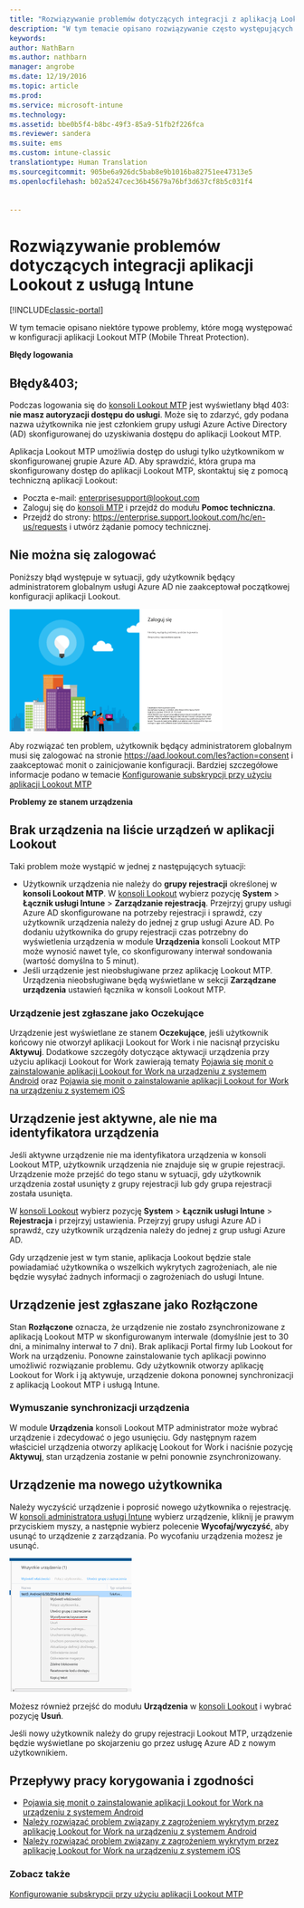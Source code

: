 ```yaml
---
title: "Rozwiązywanie problemów dotyczących integracji z aplikacją Lookout | Microsoft Docs"
description: "W tym temacie opisano rozwiązywanie często występujących problemów dotyczących integracji z aplikacją Lookout"
keywords: 
author: NathBarn
ms.author: nathbarn
manager: angrobe
ms.date: 12/19/2016
ms.topic: article
ms.prod: 
ms.service: microsoft-intune
ms.technology: 
ms.assetid: bbe0b5f4-b8bc-49f3-85a9-51fb2f226fca
ms.reviewer: sandera
ms.suite: ems
ms.custom: intune-classic
translationtype: Human Translation
ms.sourcegitcommit: 905be6a926dc5bab8e9b1016ba82751ee47313e5
ms.openlocfilehash: b02a5247cec36b45679a76bf3d637cf8b5c031f4


---
```


# <a name="troubleshoot-lookout-integration-with-intune"></a>Rozwiązywanie problemów dotyczących integracji aplikacji Lookout z usługą Intune

[!INCLUDE[classic-portal](../includes/classic-portal.md)]

W tym temacie opisano niektóre typowe problemy, które mogą występować w konfiguracji aplikacji Lookout MTP (Mobile Threat Protection).

**Błędy logowania**

## <a name="403-errors"></a>Błędy&403;
Podczas logowania się do [konsoli Lookout MTP](https://aad.lookout.com) jest wyświetlany błąd 403: **nie masz autoryzacji dostępu do usługi**. Może się to zdarzyć, gdy podana nazwa użytkownika nie jest członkiem grupy usługi Azure Active Directory (AD) skonfigurowanej do uzyskiwania dostępu do aplikacji Lookout MTP.

Aplikacja Lookout MTP umożliwia dostęp do usługi tylko użytkownikom w skonfigurowanej grupie Azure AD. Aby sprawdzić, która grupa ma skonfigurowany dostęp do aplikacji Lookout MTP, skontaktuj się z pomocą techniczną aplikacji Lookout:

* Poczta e-mail: enterprisesupport@lookout.com
* Zaloguj się do [konsoli MTP](http://aad.lookout.com) i przejdź do modułu **Pomoc techniczna**.
* Przejdź do strony:  https://enterprise.support.lookout.com/hc/en-us/requests i utwórz żądanie pomocy technicznej.

## <a name="unable-to-sign-in"></a>Nie można się zalogować
Poniższy błąd występuje w sytuacji, gdy użytkownik będący administratorem globalnym usługi Azure AD nie zaakceptował początkowej konfiguracji aplikacji Lookout.

![zrzut ekranu przedstawiający ekran logowania do aplikacji Lookout z wyświetlonym błędem logowania](../media/mtp/lookout-mtp-consent-not-accepted-error.png)

Aby rozwiązać ten problem, użytkownik będący administratorem globalnym musi się zalogować na stronie https://aad.lookout.com/les?action=consent i zaakceptować monit o zainicjowanie konfiguracji. Bardziej szczegółowe informacje podano w temacie [Konfigurowanie subskrypcji przy użyciu aplikacji Lookout MTP](../deploy-use/set-up-your-subscription-with-lookout-mtp.md)

**Problemy ze stanem urządzenia**

## <a name="device-missing-from-lookout-device-list"></a>Brak urządzenia na liście urządzeń w aplikacji Lookout

Taki problem może wystąpić w jednej z następujących sytuacji:
* Użytkownik urządzenia nie należy do **grupy rejestracji** określonej w **konsoli Lookout MTP**.  W [konsoli Lookout](http://aad.lookout.com) wybierz pozycję **System** > **Łącznik usługi Intune** > **Zarządzanie rejestracją**.  Przejrzyj grupy usługi Azure AD skonfigurowane na potrzeby rejestracji i sprawdź, czy użytkownik urządzenia należy do jednej z grup usługi Azure AD.  Po dodaniu użytkownika do grupy rejestracji czas potrzebny do wyświetlenia urządzenia w module **Urządzenia** konsoli Lookout MTP może wynosić nawet tyle, co skonfigurowany interwał sondowania (wartość domyślna to 5 minut).
* Jeśli urządzenie jest nieobsługiwane przez aplikację Lookout MTP.  Urządzenia nieobsługiwane będą wyświetlane w sekcji **Zarządzane urządzenia** ustawień łącznika w konsoli Lookout MTP.

### <a name="device-reported-as-pending"></a>Urządzenie jest zgłaszane jako **Oczekujące**

Urządzenie jest wyświetlane ze stanem **Oczekujące**, jeśli użytkownik końcowy nie otworzył aplikacji Lookout for Work i nie nacisnął przycisku **Aktywuj**. Dodatkowe szczegóły dotyczące aktywacji urządzenia przy użyciu aplikacji Lookout for Work zawierają tematy [Pojawia się monit o zainstalowanie aplikacji Lookout for Work na urządzeniu z systemem Android](http://docs.microsoft.com/intune/enduser/you-are-prompted-to-install-lookout-for-work-android) oraz [Pojawia się monit o zainstalowanie aplikacji Lookout for Work na urządzeniu z systemem iOS](https://docs.microsoft.com/en-us/intune/enduser/you-are-prompted-to-install-lookout-for-work-ios)

## <a name="device-whos-active-but-has-no-device-id"></a>Urządzenie jest aktywne, ale nie ma identyfikatora urządzenia
Jeśli aktywne urządzenie nie ma identyfikatora urządzenia w konsoli Lookout MTP, użytkownik urządzenia nie znajduje się w grupie rejestracji. Urządzenie może przejść do tego stanu w sytuacji, gdy użytkownik urządzenia został usunięty z grupy rejestracji lub gdy grupa rejestracji została usunięta.

W [konsoli Lookout](http://aad.lookout.com) wybierz pozycję **System** > **Łącznik usługi Intune** > **Rejestracja** i przejrzyj ustawienia.  Przejrzyj grupy usługi Azure AD i sprawdź, czy użytkownik urządzenia należy do jednej z grup usługi Azure AD.

Gdy urządzenie jest w tym stanie, aplikacja Lookout będzie stale powiadamiać użytkownika o wszelkich wykrytych zagrożeniach, ale nie będzie wysyłać żadnych informacji o zagrożeniach do usługi Intune.

## <a name="device-reported-as-disconnected"></a>Urządzenie jest zgłaszane jako **Rozłączone**

Stan **Rozłączone** oznacza, że urządzenie nie zostało zsynchronizowane z aplikacją Lookout MTP w skonfigurowanym interwale (domyślnie jest to 30 dni, a minimalny interwał to 7 dni). Brak aplikacji Portal firmy lub Lookout for Work na urządzeniu. Ponowne zainstalowanie tych aplikacji powinno umożliwić rozwiązanie problemu. Gdy użytkownik otworzy aplikację Lookout for Work i ją aktywuje, urządzenie dokona ponownej synchronizacji z aplikacją Lookout MTP i usługą Intune.

### <a name="forcing-a-device-sync"></a>Wymuszanie synchronizacji urządzenia
W module **Urządzenia** konsoli Lookout MTP administrator może wybrać urządzenie i zdecydować o jego usunięciu.   Gdy następnym razem właściciel urządzenia otworzy aplikację Lookout for Work i naciśnie pozycję **Aktywuj**, stan urządzenia zostanie w pełni ponownie zsynchronizowany.

## <a name="device-has-a-new-user"></a>Urządzenie ma nowego użytkownika
Należy wyczyścić urządzenie i poprosić nowego użytkownika o rejestrację.  W [konsoli administratora usługi Intune](https://manage.microsoft.com) wybierz urządzenie, kliknij je prawym przyciskiem myszy, a następnie wybierz polecenie **Wycofaj/wyczyść**, aby usunąć to urządzenie z zarządzania. Po wycofaniu urządzenia możesz je usunąć.

![zrzut ekranu przestawiający moduł Urządzenia w konsoli administratora usługi Intune z wyświetloną opcją Wycofaj/wyczyść](../media/mtp/mtp-retire-device-intune-console.png)

Możesz również przejść do modułu **Urządzenia** w [konsoli Lookout](http://aad.lookout.com) i wybrać pozycję **Usuń**.

Jeśli nowy użytkownik należy do grupy rejestracji Lookout MTP, urządzenie będzie wyświetlane po skojarzeniu go przez usługę Azure AD z nowym użytkownikiem.

## <a name="compliance-remediation-workflows"></a>Przepływy pracy korygowania i zgodności
- [Pojawia się monit o zainstalowanie aplikacji Lookout for Work na urządzeniu z systemem Android]( http://docs.microsoft.com/intune/enduser/you-are-prompted-to-install-lookout-for-work-android)
- [Należy rozwiązać problem związany z zagrożeniem wykrytym przez aplikację Lookout for Work na urządzeniu z systemem Android](http://docs.microsoft.com/intune/enduser/you-need-to-resolve-a-threat-found-by-lookout-for-work-android)
- [Należy rozwiązać problem związany z zagrożeniem wykrytym przez aplikację Lookout for Work na urządzeniu z systemem iOS](https://docs.microsoft.com/en-us/intune/enduser/you-need-to-resolve-a-threat-found-by-lookout-for-work-ios)


### <a name="see-also"></a>Zobacz także
[Konfigurowanie subskrypcji przy użyciu aplikacji Lookout MTP](https://docs.microsoft.com/en-us/intune/deploy-use/set-up-your-subscription-with-lookout-mtp)



<!--HONumber=Feb17_HO3-->


